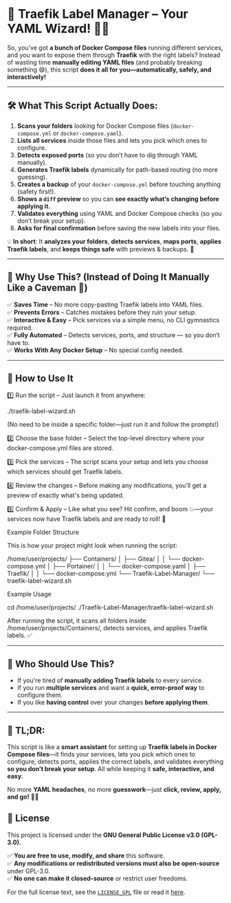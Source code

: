 # 🚀 Traefik Label Manager – Your YAML Wizard! 🧙‍♂️

So, you’ve got **a bunch of Docker Compose files** running different services, and you want to expose them through **Traefik** with the right labels? Instead of wasting time **manually editing YAML files** (and probably breaking something 😅), this script **does it all for you—automatically, safely, and interactively!**  

---

## 🛠️ What This Script Actually Does:
1. **Scans your folders** looking for Docker Compose files (`docker-compose.yml` or `docker-compose.yaml`).  
2. **Lists all services** inside those files and lets you pick which ones to configure.  
3. **Detects exposed ports** (so you don’t have to dig through YAML manually).  
4. **Generates Traefik labels** dynamically for path-based routing (no more guessing).  
5. **Creates a backup** of your `docker-compose.yml` before touching anything (safety first!).  
6. **Shows a `diff` preview** so you can **see exactly what’s changing before applying it.**  
7. **Validates everything** using YAML and Docker Compose checks (so you don’t break your setup).  
8. **Asks for final confirmation** before saving the new labels into your files.  

💡 **In short**: It **analyzes your folders**, **detects services**, **maps ports**, **applies Traefik labels**, and **keeps things safe** with previews & backups. 🚀  

---

## 🎯 Why Use This? (Instead of Doing It Manually Like a Caveman 🦴)
✅ **Saves Time** – No more copy-pasting Traefik labels into YAML files.  
✅ **Prevents Errors** – Catches mistakes before they ruin your setup.  
✅ **Interactive & Easy** – Pick services via a simple menu, no CLI gymnastics required.  
✅ **Fully Automated** – Detects services, ports, and structure — so you don’t have to.  
✅ **Works With Any Docker Setup** – No special config needed.  

---

## 🚀 How to Use It

1️⃣ Run the script – Just launch it from anywhere:

./traefik-label-wizard.sh

(No need to be inside a specific folder—just run it and follow the prompts!)

2️⃣ Choose the base folder – Select the top-level directory where your docker-compose.yml files are stored.

3️⃣ Pick the services – The script scans your setup and lets you choose which services should get Traefik labels.

4️⃣ Review the changes – Before making any modifications, you’ll get a preview of exactly what's being updated.

5️⃣ Confirm & Apply – Like what you see? Hit confirm, and boom 💥—your services now have Traefik labels and are ready to roll! 🎉

Example Folder Structure

This is how your project might look when running the script:

/home/user/projects/
├── Containers/
│   ├── Gitea/
│   │   └── docker-compose.yml
│   ├── Portainer/
│   │   └── docker-compose.yaml
│   ├── Traefik/
│   │   └── docker-compose.yml
└── Traefik-Label-Manager/
    └── traefik-label-wizard.sh

Example Usage

cd /home/user/projects/
./Traefik-Label-Manager/traefik-label-wizard.sh

After running the script, it scans all folders inside /home/user/projects/Containers/, detects services, and applies Traefik labels. ✅



---

## 🤔 Who Should Use This?
- If you're tired of **manually adding Traefik labels** to every service.  
- If you run **multiple services** and want a **quick, error-proof way** to configure them.  
- If you like **having control** over your changes **before applying them**.  

---

## 🚀 TL;DR:
This script is like a **smart assistant** for setting up **Traefik labels in Docker Compose files**—it finds your services, lets you pick which ones to configure, detects ports, applies the correct labels, and validates everything **so you don’t break your setup**. All while keeping it **safe, interactive, and easy**.  

No more **YAML headaches**, no more **guesswork**—just **click, review, apply, and go!** 🚀😎  

## 📜 License
This project is licensed under the **GNU General Public License v3.0 (GPL-3.0).**  

✅ **You are free to use, modify, and share** this software.  
✅ **Any modifications or redistributed versions must also be open-source** under GPL-3.0.  
✅ **No one can make it closed-source** or restrict user freedoms.  

For the full license text, see the [`LICENSE_GPL`](LICENSE_GPL) file or read it [here](https://www.gnu.org/licenses/gpl-3.0.en.html).


